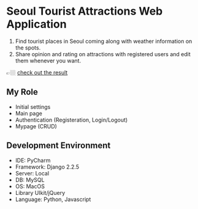 # Seoul Tourist Attractions Web Application
1. Find tourist places in Seoul coming along with weather information on the spots.
2. Share opinion and rating on attractions with registered users and edit them whenever you want.

👉🏼 [check out the result](https://github.com/sammitako/tourist-attractions/blob/master/%E1%84%89%E1%85%A5%E1%84%8B%E1%85%AE%E1%86%AF%E1%84%82%E1%85%A1%E1%84%83%E1%85%B3%E1%86%AF%E1%84%8B%E1%85%B5_%E1%84%8E%E1%85%AC%E1%84%8C%E1%85%A9%E1%86%BC%E1%84%87%E1%85%A1%E1%86%AF%E1%84%91%E1%85%AD.pptx)

## My Role
- Initial settings
- Main page
- Authentication (Registeration, Login/Logout)
- Mypage (CRUD)

## Development Environment
- IDE: PyCharm
- Framework: Django 2.2.5
- Server: Local
- DB: MySQL
- OS: MacOS
- Library UIkit/jQuery
- Language: Python, Javascript
